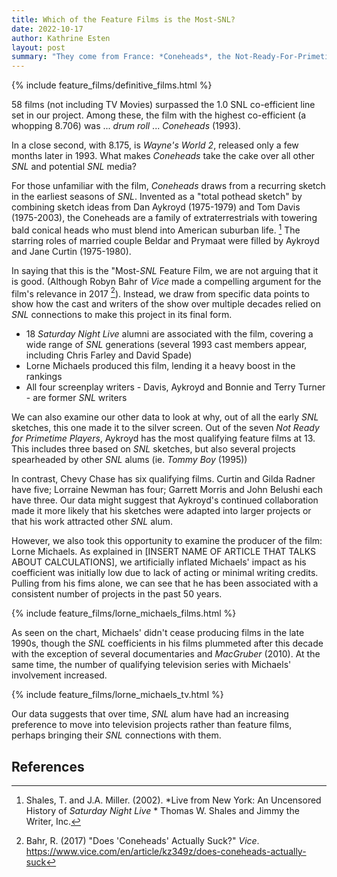 ```yaml
---
title: Which of the Feature Films is the Most-SNL?
date: 2022-10-17
author: Kathrine Esten
layout: post
summary: "They come from France: *Coneheads*, the Not-Ready-For-Primetime Players, and the SNL co-efficient*"
---
```


{% include feature_films/definitive_films.html %}

58 films (not including TV Movies) surpassed the 1.0 SNL co-efficient line set in our project. Among these, the film with the highest co-efficient (a whopping 8.706) was ... *drum roll* ... *Coneheads* (1993).

In a close second, with 8.175, is *Wayne's World 2*, released only a few months later in 1993. What makes *Coneheads* take the cake over all other *SNL* and potential *SNL* media?

For those unfamiliar with the film, *Coneheads* draws from a recurring sketch in the earliest seasons of *SNL*. Invented as a "total pothead sketch" by combining sketch ideas from Dan Aykroyd (1975-1979) and Tom Davis (1975-2003), the Coneheads are a family of extraterrestrials with towering bald conical heads who must blend into American suburban life. [^1] The starring roles of married couple Beldar and Prymaat were filled by Aykroyd and Jane Curtin (1975-1980).

In saying that this is the "Most-*SNL* Feature Film, we are not arguing that it is good. (Although Robyn Bahr of *Vice* made a compelling argument for the film's relevance in 2017 [^2]). Instead, we draw from specific data points to show how the cast and writers of the show over multiple decades relied on *SNL* connections to make this project in its final form.

* 18 *Saturday Night Live* alumni are associated with the film, covering a wide range of *SNL* generations (several 1993 cast members appear, including Chris Farley and David Spade)
* Lorne Michaels produced this film, lending it a heavy boost in the rankings
* All four screenplay writers - Davis, Aykroyd and Bonnie and Terry Turner - are former *SNL* writers

We can also examine our other data to look at why, out of all the early *SNL* sketches, this one made it to the silver screen. Out of the seven *Not Ready for Primetime Players*, Aykroyd has the most qualifying feature films at 13. This includes three based on *SNL* sketches, but also several projects spearheaded by other *SNL* alums (ie. *Tommy Boy* (1995))

In contrast, Chevy Chase has six qualifying films. Curtin and Gilda Radner have five; Lorraine Newman has four; Garrett Morris and John Belushi each have three. Our data might suggest that Aykroyd's continued collaboration made it more likely that his sketches were adapted into larger projects or that his work attracted other *SNL* alum. 

However, we also took this opportunity to examine the producer of the film: Lorne Michaels. As explained in [INSERT NAME OF ARTICLE THAT TALKS ABOUT CALCULATIONS], we artificially inflated Michaels' impact as his coefficient was initially low due to lack of acting or minimal writing credits. Pulling from his fims alone, we can see that he has been associated with a consistent number of projects in the past 50 years.

{% include feature_films/lorne_michaels_films.html %} 

As seen on the chart, Michaels' didn't cease producing films in the late 1990s, though the *SNL* coefficients in his films plummeted after this decade with the exception of several documentaries and *MacGruber* (2010). At the same time, the number of qualifying television series with Michaels' involvement increased. 

{% include feature_films/lorne_michaels_tv.html %}

Our data suggests that over time, *SNL* alum have had an increasing preference to move into television projects rather than feature films, perhaps bringing their *SNL* connections with them. 

## References
 
[^1]: Shales, T. and J.A. Miller. (2002). *Live from New York: An Uncensored History of *Saturday Night Live* * Thomas W. Shales and Jimmy the Writer, Inc. 
[^2]: Bahr, R. (2017) "Does 'Coneheads' Actually Suck?" *Vice*. https://www.vice.com/en/article/kz349z/does-coneheads-actually-suck